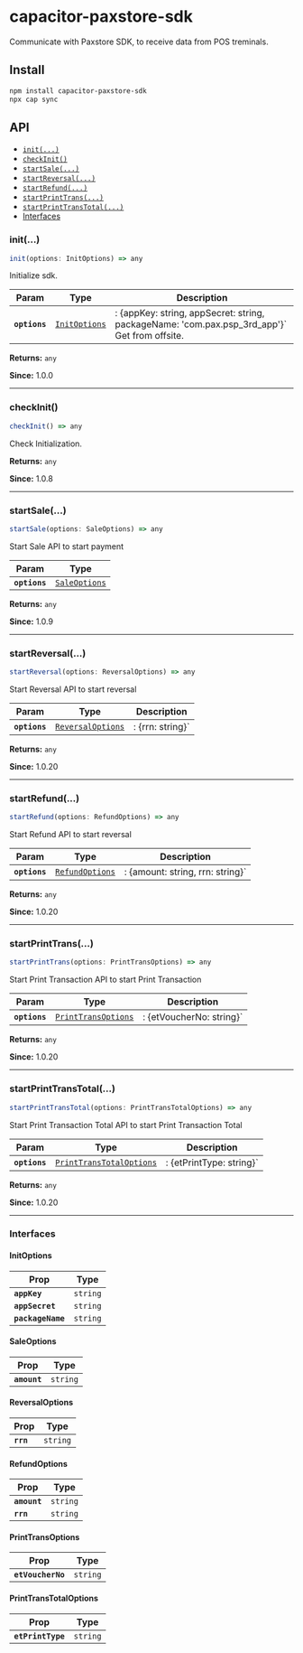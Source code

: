 # capacitor-paxstore-sdk

Communicate with Paxstore SDK, to receive data from POS treminals.

## Install

```bash
npm install capacitor-paxstore-sdk
npx cap sync
```

## API

<docgen-index>

* [`init(...)`](#init)
* [`checkInit()`](#checkinit)
* [`startSale(...)`](#startsale)
* [`startReversal(...)`](#startreversal)
* [`startRefund(...)`](#startrefund)
* [`startPrintTrans(...)`](#startprinttrans)
* [`startPrintTransTotal(...)`](#startprinttranstotal)
* [Interfaces](#interfaces)

</docgen-index>

<docgen-api>
<!--Update the source file JSDoc comments and rerun docgen to update the docs below-->

### init(...)

```typescript
init(options: InitOptions) => any
```

Initialize sdk.

| Param         | Type                                                | Description                                                                                  |
| ------------- | --------------------------------------------------- | -------------------------------------------------------------------------------------------- |
| **`options`** | <code><a href="#initoptions">InitOptions</a></code> | : {appKey: string, appSecret: string, packageName: 'com.pax.psp_3rd_app'}` Get from offsite. |

**Returns:** <code>any</code>

**Since:** 1.0.0

--------------------


### checkInit()

```typescript
checkInit() => any
```

Check Initialization.

**Returns:** <code>any</code>

**Since:** 1.0.8

--------------------


### startSale(...)

```typescript
startSale(options: SaleOptions) => any
```

Start Sale
API to start payment

| Param         | Type                                                |
| ------------- | --------------------------------------------------- |
| **`options`** | <code><a href="#saleoptions">SaleOptions</a></code> |

**Returns:** <code>any</code>

**Since:** 1.0.9

--------------------


### startReversal(...)

```typescript
startReversal(options: ReversalOptions) => any
```

Start Reversal
API to start reversal

| Param         | Type                                                        | Description      |
| ------------- | ----------------------------------------------------------- | ---------------- |
| **`options`** | <code><a href="#reversaloptions">ReversalOptions</a></code> | : {rrn: string}` |

**Returns:** <code>any</code>

**Since:** 1.0.20

--------------------


### startRefund(...)

```typescript
startRefund(options: RefundOptions) => any
```

Start Refund
API to start reversal

| Param         | Type                                                    | Description                      |
| ------------- | ------------------------------------------------------- | -------------------------------- |
| **`options`** | <code><a href="#refundoptions">RefundOptions</a></code> | : {amount: string, rrn: string}` |

**Returns:** <code>any</code>

**Since:** 1.0.20

--------------------


### startPrintTrans(...)

```typescript
startPrintTrans(options: PrintTransOptions) => any
```

Start Print Transaction
API to start Print Transaction

| Param         | Type                                                            | Description              |
| ------------- | --------------------------------------------------------------- | ------------------------ |
| **`options`** | <code><a href="#printtransoptions">PrintTransOptions</a></code> | : {etVoucherNo: string}` |

**Returns:** <code>any</code>

**Since:** 1.0.20

--------------------


### startPrintTransTotal(...)

```typescript
startPrintTransTotal(options: PrintTransTotalOptions) => any
```

Start Print Transaction Total
API to start Print Transaction Total

| Param         | Type                                                                      | Description              |
| ------------- | ------------------------------------------------------------------------- | ------------------------ |
| **`options`** | <code><a href="#printtranstotaloptions">PrintTransTotalOptions</a></code> | : {etPrintType: string}` |

**Returns:** <code>any</code>

**Since:** 1.0.20

--------------------


### Interfaces


#### InitOptions

| Prop              | Type                |
| ----------------- | ------------------- |
| **`appKey`**      | <code>string</code> |
| **`appSecret`**   | <code>string</code> |
| **`packageName`** | <code>string</code> |


#### SaleOptions

| Prop         | Type                |
| ------------ | ------------------- |
| **`amount`** | <code>string</code> |


#### ReversalOptions

| Prop      | Type                |
| --------- | ------------------- |
| **`rrn`** | <code>string</code> |


#### RefundOptions

| Prop         | Type                |
| ------------ | ------------------- |
| **`amount`** | <code>string</code> |
| **`rrn`**    | <code>string</code> |


#### PrintTransOptions

| Prop              | Type                |
| ----------------- | ------------------- |
| **`etVoucherNo`** | <code>string</code> |


#### PrintTransTotalOptions

| Prop              | Type                |
| ----------------- | ------------------- |
| **`etPrintType`** | <code>string</code> |

</docgen-api>
